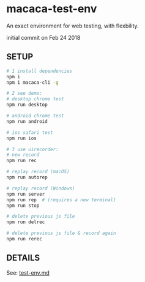# macaca-test-env
An exact environment for web testing, with flexbility.

initial commit on Feb 24 2018

## SETUP

```bash
# 1 install dependencies
npm i
npm i macaca-cli -g

# 2 see demo:
# desktop chrome test
npm run desktop

# android chrome test
npm run android

# ios safari test
npm run ios

# 3 use uirecorder:
# new record
npm run rec

# replay record (macOS)
npm run autorep

# replay record (Windows)
npm run server
npm run rep  # (requires a new terminal)
npm run stop

# delete previous js file
npm run delrec

# delete previous js file & record again
npm run rerec

```

## DETAILS

See: [test-env.md](test-env.md)
